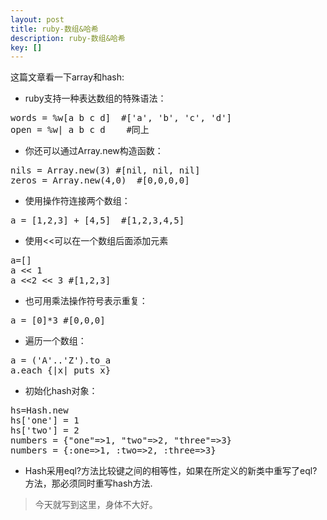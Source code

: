 ```yaml
---
layout: post
title: ruby-数组&哈希
description: ruby-数组&哈希
key: []
---
```

这篇文章看一下array和hash:

 - ruby支持一种表达数组的特殊语法：
<pre>
words = %w[a b c d]  #['a', 'b', 'c', 'd']
open = %w| a b c d    #同上
</pre>
 - 你还可以通过Array.new构造函数：
<pre>
nils = Array.new(3) #[nil, nil, nil]
zeros = Array.new(4,0)  #[0,0,0,0]
</pre>
 - 使用操作符连接两个数组：
<pre>
a = [1,2,3] + [4,5]  #[1,2,3,4,5]
</pre>
 - 使用<<可以在一个数组后面添加元素
<pre>
a=[]
a << 1
a <<2 << 3 #[1,2,3]
</pre>
 - 也可用乘法操作符号表示重复：
<pre>
a = [0]*3 #[0,0,0]
</pre>
 - 遍历一个数组：
<pre>
a = ('A'..'Z').to_a
a.each {|x| puts x}
</pre>
 - 初始化hash对象：
<pre>
hs=Hash.new
hs['one'] = 1
hs['two'] = 2
numbers = {"one"=>1, "two"=>2, "three"=>3}
numbers = {:one=>1, :two=>2, :three=>3}
</pre>
 - Hash采用eql?方法比较键之间的相等性，如果在所定义的新类中重写了eql?方法，那必须同时重写hash方法.

> 今天就写到这里，身体不大好。
